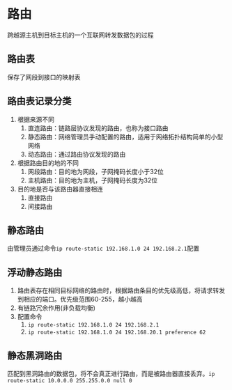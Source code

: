 # 路由
跨越源主机到目标主机的一个互联网转发数据包的过程

## 路由表
保存了网段到接口的映射表

## 路由表记录分类
1. 根据来源不同
   1. 直连路由：链路层协议发现的路由，也称为接口路由
   2. 静态路由：网络管理员手动配置的路由，适用于网络拓扑结构简单的小型网络
   3. 动态路由：通过路由协议发现的路由
2. 根据路由目的地的不同
   1. 网段路由：目的地为网段，子网掩码长度小于32位
   2. 主机路由：目的地为主机，子网掩码长度为32位
3. 目的地是否与该路由器直接相连
   1. 直接路由
   2. 间接路由

## 静态路由
由管理员通过命令`ip route-static 192.168.1.0 24 192.168.2.1`配置

## 浮动静态路由
1. 路由表存在相同目标网络的路由时，根据路由条目的优先级高低，将请求转发到相应的端口。优先级范围60-255，越小越高
2. 有链路冗余作用(非负载均衡)
3. 配置命令
   1. `ip route-static 192.168.1.0 24 192.168.2.1`
   2. `ip route-static 192.168.1.0 24 192.168.20.1 preference 62`

## 静态黑洞路由
匹配到黑洞路由的数据包，将不会真正进行路由，而是被路由器直接丢弃。`ip route-static 10.0.0.0 255.255.0.0 null 0`